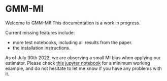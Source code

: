 # GMM-MI 
Welcome to GMM-MI! This documentation is a work in progress.

Current missing features include:
- more test notebooks, including all results from the paper.
- the installation instructions.

As of July 30th 2022, we are observing a small MI bias when applying our estimator. Please check [this jupyter notebook](https://github.com/dpiras/MI_estimation/blob/main/GMM_MI/notebooks/bias_MI_test_D3p.ipynb) for a minimum working example, and do not hesitate to let me know if you have any problems with it.
